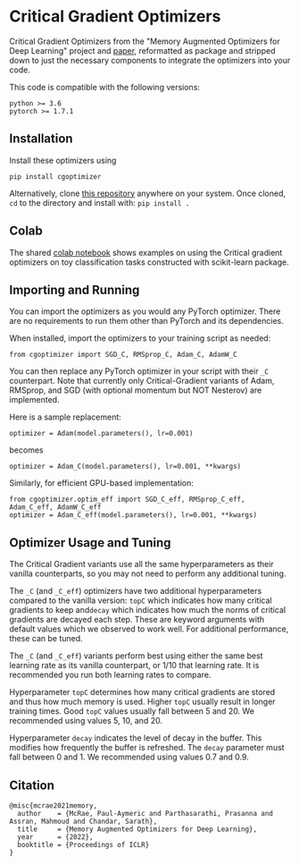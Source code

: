 # Critical Gradient Optimizers

Critical Gradient Optimizers from the "Memory Augmented Optimizers for Deep Learning" project and [paper](https://arxiv.org/abs/2106.10708), reformatted as package and stripped down to just the necessary components to integrate the optimizers into your code.

This code is compatible with the following versions:

```
python >= 3.6
pytorch >= 1.7.1
```

## Installation

Install these optimizers using 

```
pip install cgoptimizer
```

Alternatively, clone [this repository](https://github.com/chandar-lab/CGOptimizer) anywhere on your system. Once cloned, `cd` to the directory and install with: `pip install .`

## Colab

The shared [colab notebook](https://colab.research.google.com/drive/1m8Edr7aAHlBIlAtV2PZRQgnKIcf0VQh5?usp=sharing) shows examples on using the Critical gradient optimizers on toy classification tasks constructed with scikit-learn package. 

## Importing and Running

You can import the optimizers as you would any PyTorch optimizer. There are no requirements to run them other than PyTorch and its dependencies.

When installed, import the optimizers to your training script as needed:

```
from cgoptimizer import SGD_C, RMSprop_C, Adam_C, AdamW_C
```

You can then replace any PyTorch optimizer in your script with their `_C` counterpart. Note that currently only Critical-Gradient variants of Adam, RMSprop, and SGD (with optional momentum but NOT Nesterov) are implemented.

Here is a sample replacement:

```
optimizer = Adam(model.parameters(), lr=0.001)
```

becomes

```
optimizer = Adam_C(model.parameters(), lr=0.001, **kwargs)
```

Similarly, for efficient GPU-based implementation:  

```
from cgoptimizer.optim_eff import SGD_C_eff, RMSprop_C_eff, Adam_C_eff, AdamW_C_eff
optimizer = Adam_C_eff(model.parameters(), lr=0.001, **kwargs)
```

## Optimizer Usage and Tuning

The Critical Gradient variants use all the same hyperparameters as their vanilla counterparts, so you may not need to perform any additional tuning.

The `_C` (and `_C_eff`) optimizers have two additional hyperparameters compared to the vanilla version: `topC` which indicates how many critical gradients to keep and`decay` which indicates how much the norms of critical gradients are decayed each step. These are keyword arguments with default values which we observed to work well. For additional performance, these can be tuned.

The `_C` (and `_C_eff`) variants perform best using either the same best learning rate as its vanilla counterpart, or 1/10 that learning rate. It is recommended you run both learning rates to compare.

Hyperparameter  `topC` determines how many critical gradients are stored and thus how much memory is used. Higher `topC` usually result in longer training times. Good `topC` values usually fall between 5 and 20. We recommended using values 5, 10, and 20.

Hyperparameter `decay` indicates the level of decay in the buffer. This modifies how frequently the buffer is refreshed. The `decay` parameter must fall between 0 and 1. We recommended using values 0.7 and 0.9.

## Citation

```
@misc{mcrae2021memory,
  author    = {McRae, Paul-Aymeric and Parthasarathi, Prasanna and Assran, Mahmoud and Chandar, Sarath},
  title     = {Memory Augmented Optimizers for Deep Learning},
  year      = {2022},
  booktitle = {Proceedings of ICLR}
}
